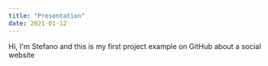 ```yaml
---
title: "Presentation"
date: 2021-01-12
---
```

Hi, I'm Stefano and this is my first project example on GitHub about a social website
